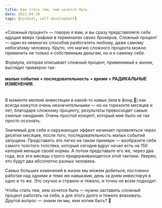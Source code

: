 ```yaml
---
title: Как стать тем, кем хочется быть
date: 2021-04-30
tags: [mindset, self-development]
---
```


«Сложный процент» — говорю я вам, и вы сразу представляете себе идущие вверх графики в терминалах своих брокеров. Сложный процент — один из немногих способов разбогатеть любому, даже самому небогатому человеку. Круто, что магию сложного процента можно применить не только к собственным деньгам, но и к самому себе.

Формула, которая описывает сложный процент, применимый к жизни, выглядит примерно так:

#### малые события + последовательность + время = РАДИКАЛЬНЫЕ ИЗМЕНЕНИЯ. 
<br>
В моменте мелкие инвестиции в какой-то навык (или в фонд 🙂) как всегда кажутся очень незначительными — но на горизонте месяцев и лет, благодаря сложному проценту, результаты превосходят самые смелые ожидания. Очень простой концепт, который мне было не так просто осознать.

Значимый для себя и окружающих эффект начинает проявляться через десятки месяцев, после того, последовательность малых событий запущена. Представить это легко на таком примере — вообразите себе самого толстого толстяка, который сегодня вдруг начал есть на 150 калорий меньше своей нормы. А потом представьте его же, через два года, все эти месяцы строго придерживающегося этой тактики. Уверен, это будут два абсолютно разных человека. 

Самых больших изменений в жизни мы можем добиться, постоянно работая над одними и теми же навыками, день за днем инвестируя в одно и то же. Это скучно и странно и тяжело, и точно не всем подходит.

Чтобы стать тем, кем хочется быть — нужно заставить сложный процент работать на себя, а для этого долго и тяжело впахивать. Другой вопрос — знаем ли мы, кем хотим быть? 🙂

